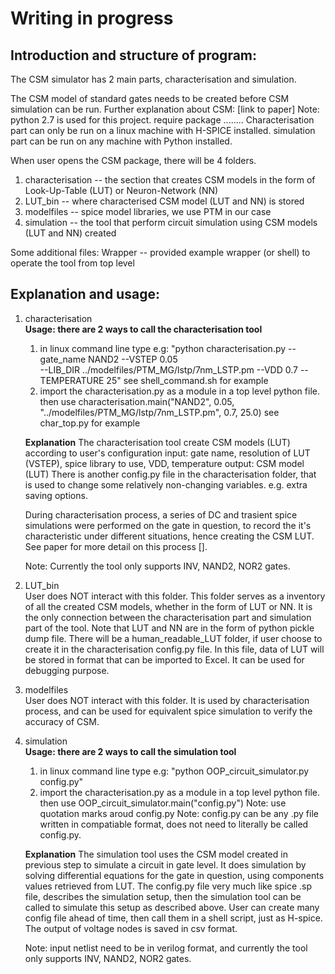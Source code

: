 # Writing in progress

## Introduction and structure of program:
The CSM simulator has 2 main parts, characterisation and simulation.

The CSM model of standard gates needs to be created before CSM simulation can be run.
Further explanation about CSM: [link to paper]
Note: python 2.7 is used for this project. require package ........ Characterisation part can only be run on a
linux machine with H-SPICE installed. simulation part can be run on any machine with Python installed.

When user opens the CSM package, there will be 4 folders.
1. characterisation -- the section that creates CSM models in the form of Look-Up-Table (LUT)
    or Neuron-Network (NN)
2. LUT_bin -- where characterised CSM model (LUT and NN) is stored
3. modelfiles -- spice model libraries, we use PTM in our case
4. simulation -- the tool that perform circuit simulation using CSM models (LUT and NN) created

Some additional files:
Wrapper -- provided example wrapper (or shell) to operate the tool from top level

## Explanation and usage:
1. characterisation    
    **Usage: there are 2 ways to call the characterisation tool**
    1. in linux command line type e.g: "python characterisation.py --gate_name NAND2 --VSTEP 0.05 \
    --LIB_DIR ../modelfiles/PTM_MG/lstp/7nm_LSTP.pm --VDD 0.7 --TEMPERATURE 25"
    see shell_command.sh for example
    2. import the characterisation.py as a module in a top level python file. then use
    characterisation.main("NAND2", 0.05, "../modelfiles/PTM_MG/lstp/7nm_LSTP.pm", 0.7, 25.0)
    see char_top.py for example

    **Explanation**
    The characterisation tool create CSM models (LUT) according to user's configuration
    input: gate name, resolution of LUT (VSTEP), spice library to use, VDD, temperature
    output: CSM model (LUT)
    There is another config.py file in the characterisation folder, that is used to change some relatively
    non-changing variables. e.g. extra saving options.

    During characterisation process, a series of DC and trasient spice simulations were performed on the
    gate in question, to record the it's characteristic under different situations, hence creating the
    CSM LUT. See paper for more detail on this process [].

    Note: Currently the tool only supports INV, NAND2, NOR2 gates.


2. LUT_bin  
    User does NOT interact with this folder.
    This folder serves as a inventory of all the created CSM models, whether in the form of LUT or NN.
    It is the only connection between the characterisation part and simulation part of the tool.
    Note that LUT and NN are in the form of python pickle dump file.
    There will be a human_readable_LUT folder, if user choose to create it in the characterisation 
    config.py file. In this file, data of LUT will be stored in format that can be imported to Excel.
    It can be used for debugging purpose.

3. modelfiles  
    User does NOT interact with this folder.
    It is used by characterisation process, and can be used for equivalent spice simulation to verify the
    accuracy of CSM.

4. simulation  
    **Usage: there are 2 ways to call the simulation tool**
    1. in linux command line type e.g: "python OOP_circuit_simulator.py config.py"
    2. import the characterisation.py as a module in a top level python file. then use
    OOP_circuit_simulator.main("config.py")   Note: use quotation marks aroud config.py
    Note: config.py can be any .py file written in compatiable format, does not need to literally be 
    called config.py. 

    **Explanation**
    The simulation tool uses the CSM model created in previous step to simulate a circuit in gate level.
    It does simulation by solving differential equations for the gate in question, using components values
    retrieved from LUT.
    The config.py file very much like spice .sp file, describes the simulation setup, then the simulation
    tool can be called to simulate this setup as described above. User can create many config file ahead 
    of time, then call them in a shell script, just as H-spice.
    The output of voltage nodes is saved in csv format.

    Note: input netlist need to be in verilog format, and currently the tool only supports INV, NAND2, 
    NOR2 gates.
